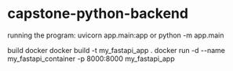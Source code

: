 # capstone-python-backend

running the program: 
uvicorn app.main:app
or
python -m app.main

build docker
docker build -t my_fastapi_app .
docker run -d --name my_fastapi_container -p 8000:8000 my_fastapi_app